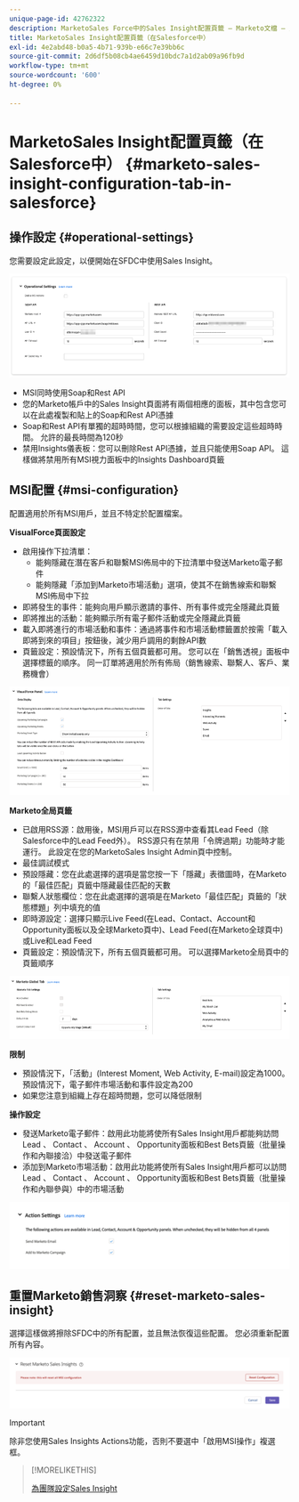 ```yaml
---
unique-page-id: 42762322
description: MarketoSales Force中的Sales Insight配置頁籤 — Marketo文檔 — 產品文檔
title: MarketoSales Insight配置頁籤（在Salesforce中）
exl-id: 4e2abd48-b0a5-4b71-939b-e66c7e39bb6c
source-git-commit: 2d6df5b08cb4ae6459d10bdc7a1d2ab09a96fb9d
workflow-type: tm+mt
source-wordcount: '600'
ht-degree: 0%

---
```


# MarketoSales Insight配置頁籤（在Salesforce中） {#marketo-sales-insight-configuration-tab-in-salesforce}

## 操作設定 {#operational-settings}

您需要設定此設定，以便開始在SFDC中使用Sales Insight。

![](assets/marketo-sales-insight-configuration-tab-in-salesforce-1.png)

* MSI同時使用Soap和Rest API
* 您的Marketo帳戶中的Sales Insight頁面將有兩個相應的面板，其中包含您可以在此處複製和貼上的Soap和Rest API憑據
* Soap和Rest API有單獨的超時時間，您可以根據組織的需要設定這些超時時間。 允許的最長時間為120秒
* 禁用Insights儀表板：您可以刪除Rest API憑據，並且只能使用Soap API。 這樣做將禁用所有MSI視力面板中的Insights Dashboard頁籤

## MSI配置 {#msi-configuration}

配置適用於所有MSI用戶，並且不特定於配置檔案。

**VisualForce頁面設定**

* 啟用操作下拉清單：
   * 能夠隱藏在潛在客戶和聯繫MSI佈局中的下拉清單中發送Marketo電子郵件
   * 能夠隱藏「添加到Marketo市場活動」選項，使其不在銷售線索和聯繫MSI佈局中下拉
* 即將發生的事件：能夠向用戶顯示邀請的事件、所有事件或完全隱藏此頁籤
* 即將推出的活動：能夠顯示所有電子郵件活動或完全隱藏此頁籤
* 載入即將進行的市場活動和事件：通過將事件和市場活動標籤置於按需「載入即將到來的項目」按鈕後，減少用戶調用的剩餘API數
* 頁籤設定：預設情況下，所有五個頁籤都可用。 您可以在「銷售透視」面板中選擇標籤的順序。 同一訂單將適用於所有佈局（銷售線索、聯繫人、客戶、業務機會）

![](assets/marketo-sales-insight-configuration-tab-in-salesforce-2.png)

**Marketo全局頁籤**

* 已啟用RSS源：啟用後，MSI用戶可以在RSS源中查看其Lead Feed（除Salesforce中的Lead Feed外）。 RSS源只有在禁用「令牌過期」功能時才能運行。 此設定在您的MarketoSales Insight Admin頁中控制。
* 最佳調試模式
* 預設隱藏：您在此處選擇的選項是當您按一下「隱藏」表徵圖時，在Marketo的「最佳匹配」頁籤中隱藏最佳匹配的天數
* 聯繫人狀態欄位：您在此處選擇的選項是在Marketo「最佳匹配」頁籤的「狀態標題」列中填充的值
* 即時源設定：選擇只顯示Live Feed(在Lead、Contact、Account和Opportunity面板以及全球Marketo頁中)、Lead Feed(在Marketo全球頁中)或Live和Lead Feed
* 頁籤設定：預設情況下，所有五個頁籤都可用。 可以選擇Marketo全局頁中的頁籤順序

![](assets/marketo-sales-insight-configuration-tab-in-salesforce-3.png)

**限制**

* 預設情況下，「活動」(Interest Moment, Web Activity, E-mail)設定為1000。 預設情況下，電子郵件市場活動和事件設定為200
* 如果您注意到組織上存在超時問題，您可以降低限制

**操作設定**

* 發送Marketo電子郵件：啟用此功能將使所有Sales Insight用戶都能夠訪問Lead 、 Contact 、 Account 、 Opportunity面板和Best Bets頁籤（批量操作和內聯接洽）中發送電子郵件
* 添加到Marketo市場活動：啟用此功能將使所有Sales Insight用戶都可以訪問Lead 、 Contact 、 Account 、 Opportunity面板和Best Bets頁籤（批量操作和內聯參與）中的市場活動

![](assets/marketo-sales-insight-configuration-tab-in-salesforce-4.png)

## 重置Marketo銷售洞察 {#reset-marketo-sales-insight}

選擇這樣做將擦除SFDC中的所有配置，並且無法恢復這些配置。 您必須重新配置所有內容。

![](assets/marketo-sales-insight-configuration-tab-in-salesforce-5.png)

>[!IMPORTANT]
>
>除非您使用Sales Insights Actions功能，否則不要選中「啟用MSI操作」複選框。

>[!MORELIKETHIS]
>
>[為團隊設定Sales Insight](/help/marketo/product-docs/marketo-sales-insight/msi-for-salesforce/configuration/setting-up-sales-insight-for-your-team.md)
